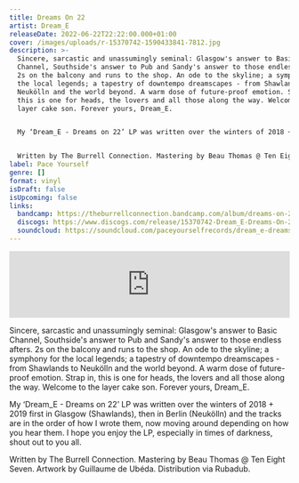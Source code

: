 ```yaml
---
title: Dreams On 22
artist: Dream_E
releaseDate: 2022-06-22T22:22:00.000+01:00
cover: /images/uploads/r-15370742-1590433841-7812.jpg
description: >-
  Sincere, sarcastic and unassumingly seminal: Glasgow's answer to Basic
  Channel, Southside's answer to Pub and Sandy's answer to those endless afters.
  2s on the balcony and runs to the shop. An ode to the skyline; a symphony for
  the local legends; a tapestry of downtempo dreamscapes - from Shawlands to
  Neukölln and the world beyond. A warm dose of future-proof emotion. Strap in,
  this is one for heads, the lovers and all those along the way. Welcome to the
  layer cake son. Forever yours, Dream_E.


  My ‘Dream_E - Dreams on 22’ LP was written over the winters of 2018 + 2019 first in Glasgow (Shawlands), then in Berlin (Neukölln) and the tracks are in the order of how I wrote them, now moving around depending on how you hear them. I hope you enjoy the LP, especially in times of darkness, shout out to you all.


  Written by The Burrell Connection. Mastering by Beau Thomas @ Ten Eight Seven. Artwork by Guillaume de Ubéda. Distribution via Rubadub.
label: Pace Yourself
genre: []
format: vinyl
isDraft: false
isUpcoming: false
links:
  bandcamp: https://theburrellconnection.bandcamp.com/album/dreams-on-22-pace-yourself
  discogs: https://www.discogs.com/release/15370742-Dream_E-Dreams-On-22-
  soundcloud: https://soundcloud.com/paceyourselfrecords/dream_e-dreams-on-22-pace002?in=theburrellconnection/sets/releases
---
```

<iframe style="border: 0; width: 100%; height: 120px;" src="https://bandcamp.com/EmbeddedPlayer/album=3277662088/size=large/bgcol=ffffff/linkcol=0687f5/tracklist=false/artwork=small/transparent=true/" seamless><a href="https://theburrellconnection.bandcamp.com/album/dreams-on-22-pace-yourself">Dreams On 22 \[Pace Yourself] by The Burrell Connection</a></iframe>



Sincere, sarcastic and unassumingly seminal: Glasgow's answer to Basic Channel, Southside's answer to Pub and Sandy's answer to those endless afters. 2s on the balcony and runs to the shop. An ode to the skyline; a symphony for the local legends; a tapestry of downtempo dreamscapes - from Shawlands to Neukölln and the world beyond. A warm dose of future-proof emotion. Strap in, this is one for heads, the lovers and all those along the way. Welcome to the layer cake son. Forever yours, Dream_E.

My ‘Dream_E - Dreams on 22’ LP was written over the winters of 2018 + 2019 first in Glasgow (Shawlands), then in Berlin (Neukölln) and the tracks are in the order of how I wrote them, now moving around depending on how you hear them. I hope you enjoy the LP, especially in times of darkness, shout out to you all.

Written by The Burrell Connection. Mastering by Beau Thomas @ Ten Eight Seven. Artwork by Guillaume de Ubéda. Distribution via Rubadub.
